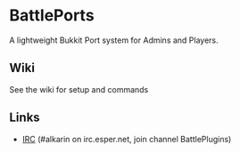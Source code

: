 BattlePorts
==========

A lightweight Bukkit Port system for Admins and Players.

Wiki
------------
See the wiki for setup and commands

Links
------------
* [IRC](http://www.esper.net/publicirc.php) (#alkarin on irc.esper.net, join channel BattlePlugins)
